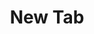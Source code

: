 ---
layout: default
title: New Tab
link: https://chrome.google.com/webstore/detail/new-tab/dbnbjnjckidjkjdocfflalcgmlhkcfee
description: A customizable new tab page extension for chrome built using bootstrap
---